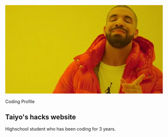 <html>
    <head>
        <meta charset="utf-8">
        <meta name="viewport" content="width=device-width, initial-scale=1">
        <link rel="stylesheet" href="customization.css">
        <link rel="stylesheet" href="https://maxcdn.bootstrapcdn.com/bootstrap/3.4.1/css/bootstrap.min.css">
        <script src="https://ajax.googleapis.com/ajax/libs/jquery/3.6.3/jquery.min.js"></script>
        <script src="https://maxcdn.bootstrapcdn.com/bootstrap/3.4.1/js/bootstrap.min.js"></script>
    </head>

<body>
        <main>
          <article class="profile">
            <picture class="profile-img">
              <source srcset="images/profile.webp" media="(min-width: 600px)">
              <img src="images/profile.webp" alt="profile">
            </picture>
            <div class="content">
              <p class="detail">Coding Profile</p>
                <h1>Taiyo's hacks website</h1>
              <p>
                Highschool student who has been coding for 3 years.
              </p>
              <a href="https://pages.github.com/" class="button"></a>
            </div>
          </article>
        </main>
</body> 

